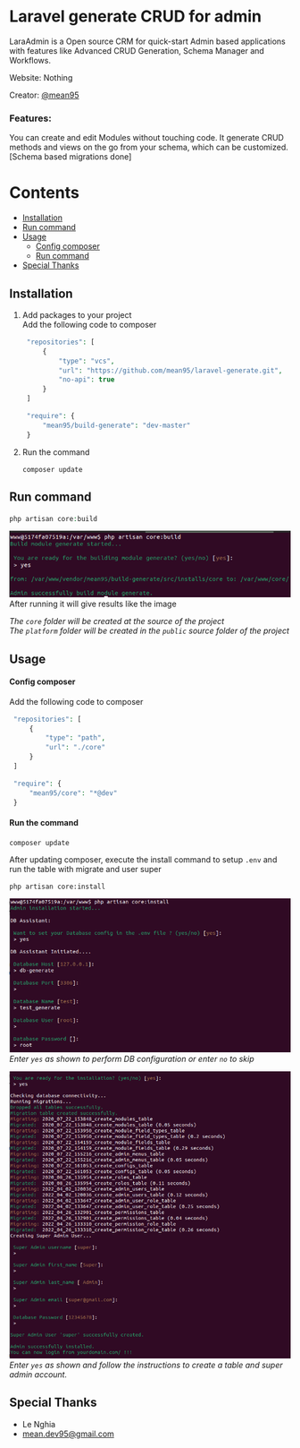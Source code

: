 # Laravel generate CRUD for admin
LaraAdmin is a Open source CRM for quick-start Admin based applications with features like Advanced CRUD Generation, Schema Manager and Workflows. <br>

Website: Nothing

Creator: [@mean95](https://github.com/mean95)

### Features:
You can create and edit Modules without touching code. It generate CRUD methods and views on the go from your schema, which can be customized. [Schema based migrations done]

# Contents
- [Installation](#installation)
- [Run command](#run-command)
- [Usage](#usage)
    - [Config composer](#config-composer)
    - [Run command](#run-command)
- [Special Thanks](#special-thanks)
## Installation
1. Add packages to your project <br>
   Add the following code to composer
   ```php
    "repositories": [
        {
            "type": "vcs",
            "url": "https://github.com/mean95/laravel-generate.git",
            "no-api": true
        }
    ]
   ```
   ```php
    "require": {
        "mean95/build-generate": "dev-master"
    }
   ```
2. Run the command
   ```
   composer update
   ```
## Run command
```php
php artisan core:build
```
![img.png](img.png)
After running it will give results like the image

_The `core` folder will be created at the source of the project_ <br>
_The `platform` folder will be created in the `public` source folder of the project_ <br>


## Usage
#### Config composer
   Add the following code to composer
   ```php
    "repositories": [
        {
            "type": "path",
            "url": "./core"
        }
    ]
   ```
   ```php
    "require": {
        "mean95/core": "*@dev"
    }
   ```
#### Run the command
```
composer update
```
After updating composer, execute the install command to setup `.env` and run the table with migrate and user super
```angular2html
php artisan core:install
```
![img_1.png](img_1.png)
_Enter `yes` as shown to perform DB configuration or enter `no` to skip_

![img_2.png](img_2.png)
_Enter `yes` as shown and follow the instructions to create a table and super admin account._

## Special Thanks
- Le Nghia
- mean.dev95@gmail.com
